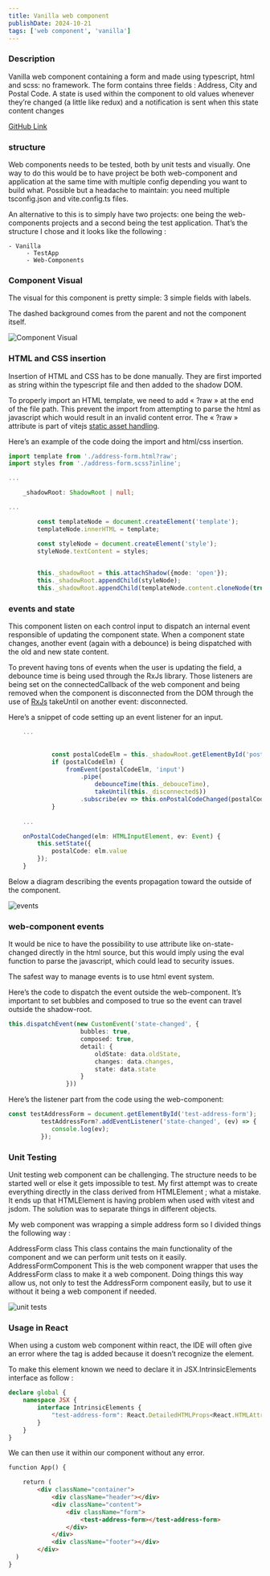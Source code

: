 ```yaml
---
title: Vanilla web component
publishDate: 2024-10-21
tags: ['web component', 'vanilla']
---
```


### Description

Vanilla web component containing a form and made using typescript, html and scss: no framework. The form contains three fields : Address, City and Postal Code. A state is used within the component to old values whenever they’re changed (a little like redux) and a notification is sent when this state content changes

[GitHub Link](https://github.com/cobreti-demos/web-components/tree/master/Components/Vanilla)

### structure

Web components needs to be tested, both by unit tests and visually. One way to do this would be to have project be both web-component and application at the same time with multiple config depending you want to build what. Possible but a headache to maintain: you need multiple tsconfig.json and vite.config.ts files.

An alternative to this is to simply have two projects: one being the web-components projects and a second being the test application. That’s the structure I chose and it looks like the following :

```
- Vanilla
     - TestApp
     - Web-Components
```
### Component Visual

The visual for this component is pretty simple: 3 simple fields with labels.

The dashed background comes from the parent and not the component itself.

![Component Visual](web-component/vanilla/component-visual.png)


### HTML and CSS insertion

Insertion of HTML and CSS has to be done manually. They are first imported as string within the typescript file and then added to the shadow DOM.

To properly import an HTML template, we need to add « ?raw » at the end of the file path. This prevent the import from attempting to parse the html as javascript which would result in an invalid content error. The « ?raw » attribute is part of vitejs [static asset handling](https://vitejs.dev/guide/assets.html).

Here’s an example of the code doing the import and html/css insertion.

```Typescript
import template from './address-form.html?raw';
import styles from './address-form.scss?inline';

...

    _shadowRoot: ShadowRoot | null;

...

        const templateNode = document.createElement('template');
        templateNode.innerHTML = template;

        const styleNode = document.createElement('style');
        styleNode.textContent = styles;
        

        this._shadowRoot = this.attachShadow({mode: 'open'});
        this._shadowRoot.appendChild(styleNode);
        this._shadowRoot.appendChild(templateNode.content.cloneNode(true));

```

### events and state

This component listen on each control input to dispatch an internal event responsible of updating the component state. When a component state changes, another event (again with a debounce) is being dispatched with the old and new state content.

To prevent having tons of events when the user is updating the field, a debounce time is being used through the RxJs library. Those listeners are being set on the connectedCallback of the web component and being removed when the component is disconnected from the DOM through the use of [RxJs](https://rxjs.dev/) takeUntil on another event: disconnected.

Here’s a snippet of code setting up an event listener for an input.


```Typescript
    ...
    
    
            const postalCodeElm = this._shadowRoot.getElementById('postal-code') as HTMLInputElement;
            if (postalCodeElm) {
                fromEvent(postalCodeElm, 'input')
                    .pipe(
                        debounceTime(this._debouceTime), 
                        takeUntil(this._disconnected$))
                    .subscribe(ev => this.onPostalCodeChanged(postalCodeElm, ev));
            }
            
    ...

    onPostalCodeChanged(elm: HTMLInputElement, ev: Event) {
        this.setState({
            postalCode: elm.value
        });
    }

```

Below a diagram describing the events propagation toward the outside of the component.

![events](web-component/vanilla/events.png)


### web-component events

It would be nice to have the possibility to use attribute like on-state-changed directly in the html source, but this would imply using the eval function to parse the javascript, which could lead to security issues.

The safest way to manage events is to use html event system.

Here’s the code to dispatch the event outside the web-component. It’s important to set bubbles and composed to true so the event can travel outside the shadow-root.

```Typescript
this.dispatchEvent(new CustomEvent('state-changed', {
                    bubbles: true,
                    composed: true,
                    detail: {
                        oldState: data.oldState,
                        changes: data.changes,
                        state: data.state
                    }
                }))
```

Here’s the listener part from the code using the web-component:

```Typescript
const testAddressForm = document.getElementById('test-address-form');
         testAddressForm?.addEventListener('state-changed', (ev) => {
            console.log(ev);
         });
```


### Unit Testing

Unit testing web component can be challenging. The structure needs to be started well or else it gets impossible to test. My first attempt was to create everything directly in the class derived from HTMLElement ; what a mistake. It ends up that HTMLElement is having problem when used with vitest and jsdom. The solution was to separate things in different objects.

My web component was wrapping a simple address form so I divided things the following way :

AddressForm class
This class contains the main functionality of the component and we can perform unit tests on it easily.
AddressFormComponent
This is the web component wrapper that uses the AddressForm class to make it a web component.
Doing things this way allow us, not only to test the AddressForm component easily, but to use it without it being a web component if needed.

![unit tests](web-component/vanilla/unit-tests.png)


### Usage in React
When using a custom web component within react, the IDE will often give an error where the tag is added because it doesn’t recognize the element.

To make this element known we need to declare it in JSX.IntrinsicElements interface as follow :

```Typescript
declare global {
    namespace JSX {
        interface IntrinsicElements {
            "test-address-form": React.DetailedHTMLProps<React.HTMLAttributes<HTMLElement>, HTMLElement>
        }
    }
}
```

We can then use it within our component without any error.

```HTML
function App() {

    return (
        <div className="container">
            <div className="header"></div>
            <div className="content">
                <div className="form">
                    <test-address-form></test-address-form>
                </div>
            </div>
            <div className="footer"></div>
        </div>
  )
}
```
